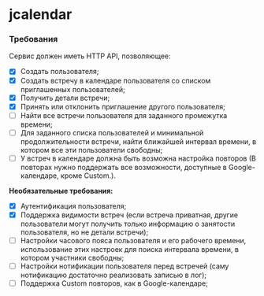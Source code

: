# jcalendar

### Требования

Сервис должен иметь HTTP API, позволяющее:
- [x] Cоздать пользователя;
- [x] Cоздать встречу в календаре пользователя со списком приглашенных пользователей;
- [x] Получить детали встречи;
- [x] Принять или отклонить приглашение другого пользователя;
- [ ] Найти все встречи пользователя для заданного промежутка времени;
- [ ] Для заданного списка пользователей и минимальной продолжительности встречи, найти ближайшей интервал времени, в котором все эти пользователи свободны;
- [ ] У встреч в календаре должна быть возможна настройка повторов (В повторах нужно поддержать все возможности, доступные в Google-календаре, кроме Сustom.).

**Необязательные требования:**
- [x] Аутентификация пользователя;
- [x] Поддержка видимости встреч (если встреча приватная, другие пользователи могут получить только информацию о занятости пользователя, но не детали встречи);
- [ ] Настройки часового пояса пользователя и его рабочего времени, использование этих настроек для поиска интервала времени, в котором участники свободны;
- [ ] Настройки нотификации пользователя перед встречей (саму нотификацию достаточно реализовать записью в лог);
- [ ] Поддержка Custom повторов, как в Google-календаре;